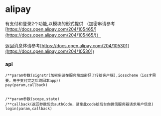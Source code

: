 # alipay

有支付和登录2个功能,以模块的形式提供  （加密串请参考[https://docs.open.alipay.com/204/105465/](https://docs.open.alipay.com/204/105465/)）

返回消息体请参考[https://docs.open.alipay.com/204/105301](https://docs.open.alipay.com/204/105301)

### api

```
/**param参数(signstr(加密串请在服务端加密好了传给客户端),iosscheme（ios才需要，用于支付完之后跳回本app）)
pay(param,callback)


/**param参数(scope,state)
/**callback(返回参数包含authCode，请拿此code给后台向微信服务器请求用户信息)
login(param,callback)
```



